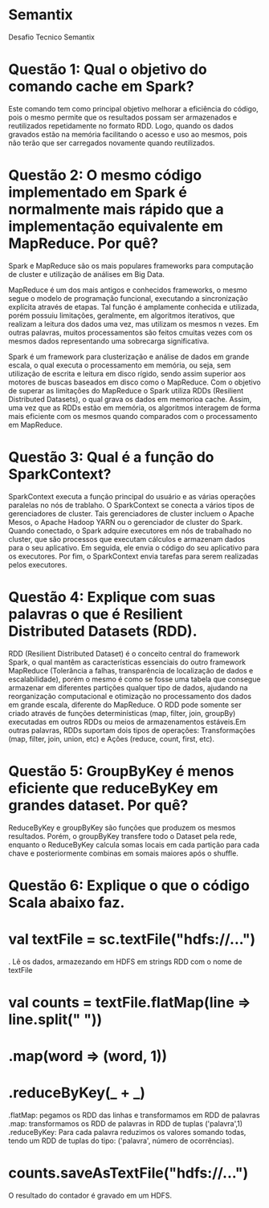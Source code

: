 # Semantix
Desafio Tecnico Semantix

# Questão 1: Qual o objetivo do comando cache em Spark?
Este comando tem como principal objetivo melhorar a eficiência do código, pois o mesmo permite que os resultados possam ser armazenados e reutilizados repetidamente no formato RDD. Logo, quando os dados gravados estão na memória facilitando o acesso e uso ao mesmos, pois não terão que ser carregados novamente quando reutilizados.

# Questão 2: O mesmo código implementado em Spark é normalmente mais rápido que a implementação equivalente em MapReduce. Por quê?
Spark e MapReduce são os mais populares frameworks para computação de cluster e utilização de análises em Big Data.

MapReduce é um dos mais antigos e conhecidos frameworks, o mesmo segue o modelo de programação funcional, executando a sincronização explícita através de etapas. Tal função é amplamente conhecida e utilizada, porém possuiu limitações, geralmente, em algoritmos iterativos, que realizam a leitura dos dados uma vez, mas utilizam os mesmos n vezes. Em outras palavras, muitos processamentos são feitos cmuitas vezes com os mesmos dados representando uma sobrecarga significativa.

Spark é um framework para clusterização e análise de dados em grande escala, o qual executa o processamento em memória, ou seja, sem utilização de escrita e leitura em disco rígido, sendo assim superior aos motores de buscas baseados em disco como o MapReduce. 
Com o objetivo de superar as limitações do MapReduce o Spark utiliza RDDs (Resilient Distributed Datasets), o qual grava os dados em memorioa cache. Assim, uma vez que as RDDs estão em memória, os algoritmos interagem de forma mais eficiente com os mesmos quando comparados com o processamento em MapReduce.

# Questão 3: Qual é a função do SparkContext?
SparkContext executa a função principal do usuário e as várias operações paralelas no nós de trablaho. O SparkContext se conecta a vários tipos de gerenciadores de cluster. Tais gerenciadores de cluster incluem o Apache Mesos, o Apache Hadoop YARN ou o gerenciador de cluster do Spark. Quando conectado, o Spark adquire executores em nós de trabalhado no cluster, que são processos que executam cálculos e armazenam dados para o seu aplicativo. Em seguida, ele envia o código do seu aplicativo para os executores. Por fim, o SparkContext envia tarefas para serem realizadas pelos executores.

# Questão 4: Explique com suas palavras o que é Resilient Distributed Datasets (RDD).
RDD (Resilient Distributed Dataset) é o conceito central do framework Spark, o qual mantêm as características essenciais do outro framework MapReduce (Tolerância a falhas, transparência de localização de dados e escalabilidade), porém o mesmo é como se fosse uma tabela que consegue armazenar em diferentes partições qualquer tipo de dados, ajudando na reorganização computacional e otimização no processamento dos dados em grande escala, diferente do MapReduce.
O RDD pode somente  ser criado através de funções determinísticas (map, filter, join, groupBy) executadas em outros RDDs ou meios de armazenamentos estáveis.Em outras palavras, RDDs suportam dois tipos de operações: Transformações (map, filter, join, union, etc) e Ações (reduce, count, first, etc).


# Questão 5: GroupByKey é menos eficiente que reduceByKey em grandes dataset. Por quê?

ReduceByKey e groupByKey são funções que  produzem os mesmos resultados. Porém, o groupByKey transfere todo o Dataset pela rede, enquanto o ReduceByKey calcula somas locais em cada partição para cada chave e posteriormente combinas em somais maiores após o shuffle.

# Questão 6: Explique o que o código Scala abaixo faz.
# val textFile = sc.textFile("hdfs://...") 
 . Lê os dados, armazezando em HDFS em strings RDD com o nome de textFile

# val counts = textFile.flatMap(line => line.split(" "))
# .map(word => (word, 1))
# .reduceByKey(_ + _)
            
.flatMap: pegamos os RDD das linhas e transformamos em RDD de palavras
.map: transformamos os RDD de palavras in RDD de tuplas ('palavra',1)
.reduceByKey: Para cada palavra reduzimos os valores somando todas, tendo um RDD de tuplas do tipo: ('palavra', número de ocorrências).

# counts.saveAsTextFile("hdfs://...")
O resultado do contador é gravado em um HDFS.




